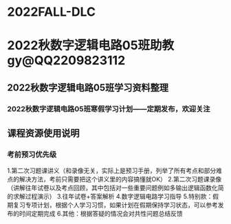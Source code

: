 # 2022FALL-DLC 
# 2022秋数字逻辑电路05班助教gy@QQ2209823112
## 2022秋数字逻辑电路05班学习资料整理
###  2022秋数字逻辑电路05班寒假学习计划——定期发布，欢迎关注
## 课程资源使用说明
### 考前预习优先级
  1.第二次习题课讲义（和录像无关，实际上是预习手册，列举了所有考点和部分难点的解决方法，考前只需要把这个讲义里的内容搞懂就OK）
  2.第二次习题课录像（讲解往年试卷以及考点回顾，其中包括对一些重要问题例如多输出逻辑函数化简的求解过程演示）
  3.往年试卷+答案解析
  4.数字逻辑电路学习指导
  5.特别款：假期复习专项计划，根据个人学习习惯，如果计划在假期保持学习状态，可以参考发布的时间定期完成
  6.其他：根据答疑的情况会对共性问题总结反馈
  
  
